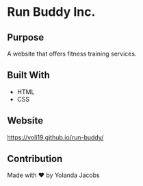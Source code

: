 # Run Buddy Inc.

## Purpose
A website that offers fitness training services.

## Built With
* HTML
* CSS

## Website
https://yoli19.github.io/run-buddy/

## Contribution
Made with ❤️ by Yolanda Jacobs
